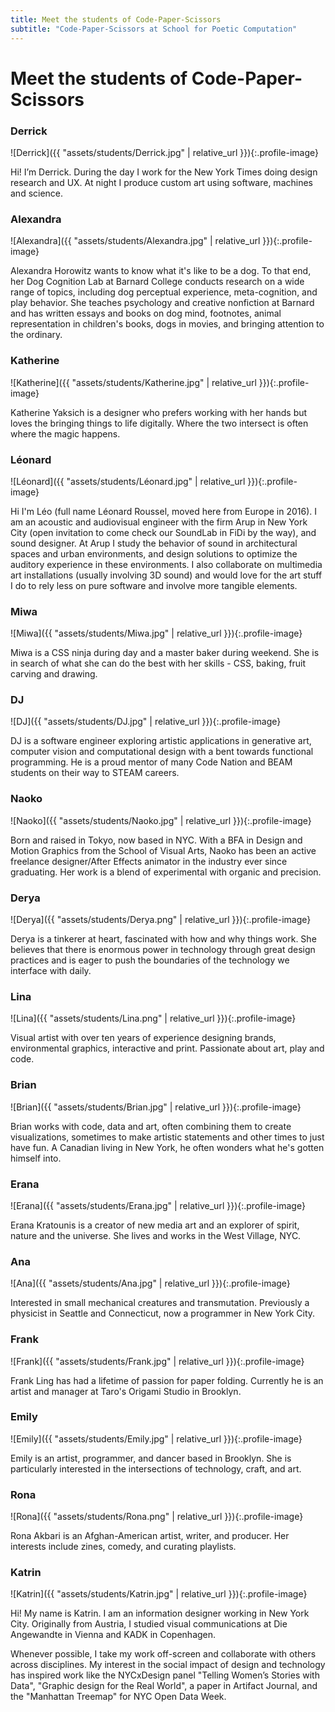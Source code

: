 ```yaml
---
title: Meet the students of Code-Paper-Scissors
subtitle: "Code-Paper-Scissors at School for Poetic Computation"
---
```


# Meet the students of Code-Paper-Scissors

### Derrick

![Derrick]({{ "assets/students/Derrick.jpg" | relative_url }}){:.profile-image}

Hi! I’m Derrick. During the day I work for the New York Times doing design research and UX. At night I produce custom art using software, machines and science.

### Alexandra

![Alexandra]({{ "assets/students/Alexandra.jpg" | relative_url }}){:.profile-image}

Alexandra Horowitz wants to know what it's like to be a dog. To that end, her Dog Cognition Lab at Barnard College conducts research on a wide range of topics, including dog perceptual experience, meta-cognition, and play behavior. She teaches psychology and creative nonfiction at Barnard and has written essays and books on dog mind, footnotes, animal representation in children's books, dogs in movies, and bringing attention to the ordinary.

### Katherine

![Katherine]({{ "assets/students/Katherine.jpg" | relative_url }}){:.profile-image}

Katherine Yaksich is a designer who prefers working with her hands but loves the bringing things to life digitally. Where the two intersect is often where the magic happens. 

### Léonard

![Léonard]({{ "assets/students/Léonard.jpg" | relative_url }}){:.profile-image}

Hi I'm Léo (full name Léonard Roussel, moved here from Europe in 2016). I am an acoustic and audiovisual engineer with the firm Arup in New York City (open invitation to come check our SoundLab in FiDi by the way), and sound designer. At Arup I study the behavior of sound in architectural spaces and urban environments, and design solutions to optimize the auditory experience in these environments. I also collaborate on multimedia art installations (usually involving 3D sound) and would love for the art stuff I do to rely less on pure software and involve more tangible elements.

### Miwa

![Miwa]({{ "assets/students/Miwa.jpg" | relative_url }}){:.profile-image}

Miwa is a CSS ninja during day and a master baker during weekend. She is in search of what she can do the best with her skills - CSS, baking, fruit carving and drawing.

### DJ

![DJ]({{ "assets/students/DJ.jpg" | relative_url }}){:.profile-image}

DJ is a software engineer exploring artistic applications in generative art, computer vision and computational design with a bent towards functional programming. He is a proud mentor of many Code Nation and BEAM students on their way to STEAM careers.

### Naoko

![Naoko]({{ "assets/students/Naoko.jpg" | relative_url }}){:.profile-image}

Born and raised in Tokyo, now based in NYC. With a BFA in Design and Motion Graphics from the School of Visual Arts, Naoko has been an active freelance designer/After Effects animator in the industry ever since graduating. Her work is a blend of experimental with organic and precision.

### Derya

![Derya]({{ "assets/students/Derya.png" | relative_url }}){:.profile-image}

Derya is a tinkerer at heart, fascinated with how and why things work. She believes that there is enormous power in technology through great design practices and is eager to push the boundaries of the technology we interface with daily. 

### Lina

![Lina]({{ "assets/students/Lina.png" | relative_url }}){:.profile-image}

Visual artist with over ten years of experience designing brands, environmental graphics, interactive and print. Passionate about art, play and code. 

### Brian

![Brian]({{ "assets/students/Brian.jpg" | relative_url }}){:.profile-image}

Brian works with code, data and art, often combining them to create visualizations, sometimes to make artistic statements and other times to just have fun. A Canadian living in New York, he often wonders what he's gotten himself into.

### Erana

![Erana]({{ "assets/students/Erana.jpg" | relative_url }}){:.profile-image}

Erana Kratounis is a creator of new media art and an explorer of spirit, nature and the universe. She lives and works in the West Village, NYC.

### Ana

![Ana]({{ "assets/students/Ana.jpg" | relative_url }}){:.profile-image}

Interested in small mechanical creatures and transmutation. Previously a physicist in Seattle and Connecticut, now a programmer in New York City.

### Frank

![Frank]({{ "assets/students/Frank.jpg" | relative_url }}){:.profile-image}

Frank Ling has had a lifetime of passion for paper folding. Currently he is an artist and manager at Taro's Origami Studio in Brooklyn.

### Emily

![Emily]({{ "assets/students/Emily.jpg" | relative_url }}){:.profile-image}

Emily is an artist, programmer, and dancer based in Brooklyn. She is particularly interested in the intersections of technology, craft, and art.

### Rona

![Rona]({{ "assets/students/Rona.png" | relative_url }}){:.profile-image}

Rona Akbari is an Afghan-American artist, writer, and producer. Her interests include zines, comedy, and curating playlists.

### Katrin

![Katrin]({{ "assets/students/Katrin.jpg" | relative_url }}){:.profile-image}

Hi! My name is Katrin. I am an information designer working in New York City. Originally from Austria, I studied visual communications at Die Angewandte in Vienna and KADK in Copenhagen. 

Whenever possible, I take my work off-screen and collaborate with others across disciplines. My interest in the social impact of design and technology has inspired work like the NYCxDesign panel "Telling Women’s Stories with Data", "Graphic design for the Real World", a paper in Artifact Journal, and the "Manhattan Treemap" for NYC Open Data Week. 
